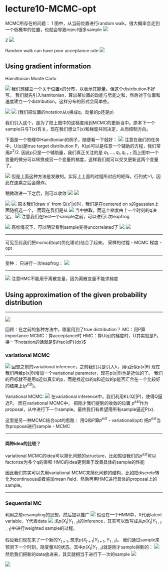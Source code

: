 # lecture10-MCMC-opt




MCMC所存在的问题：
1 图中，从当前位置进行random walk，很大概率会走到一个低概率的位置，也就会导致reject很多sample
![](Pasted%20image%2020210531105647.png)


2 ![](Pasted%20image%2020210531110006.png)



Random walk can have poor acceptance rate
![](Pasted%20image%2020210531110451.png)
## Using gradient information

Hamiltonian Monte Carlo

![](Pasted%20image%2020210531111010.png)
我们想建立一个关于位置x的分布，以表示其能量。但这个distribution不好写。
我们就先引入hamitonian，算出某位置的动能与势能之和，然后对于位置和速度建立一个distribution，这样分布的形式会简单些。

![](Pasted%20image%2020210531111314.png)
![](Pasted%20image%2020210531111353.png)
(我们把位置的notation从x换成q，动量的p还是p)

我们引入这个，是为了把上图中的这梯度用到MCMC的更新当中。原本下一个sample只与T(x)有关，现在我们想让T(x)和梯度共同决定，从而控制方向。

下面是一个物理中Hamiltonian的例子，随便看一下就好：
![](Pasted%20image%2020210531123743.png)
注意在我们的任务中，U(q)是true target distribution P，K(p)可以是任意一个辅助的方程，我们常用$p^2/2$. 
因此p只是一个辅助量，我们真正关注的是 $q_1,...,q_t,q_{t+1}$
而上图中一个变量的微分可以转换成另一个变量的梯度，这样我们就可以交叉更新这两个变量了。

![](Pasted%20image%2020210531125446.png)
但是上面这种方法是发散的。实际上上面的过程所对应的矩阵，行列式>1，因此在连乘之后会爆炸。

稍微改进一下之后，则可以收敛
![](Pasted%20image%2020210531125718.png)
![](Pasted%20image%2020210531125732.png)


![](Pasted%20image%2020210531125944.png)
![](Pasted%20image%2020210531130403.png)
原本我们draw x' from Q(x'|x)时，我们是在centered on x的gaussian上面随机选一个，
而现在我们是从
![](Pasted%20image%2020210531130628.png)
当中抽取，而这个梯度由上一个时刻的q决定。
![](Pasted%20image%2020210531132041.png)
注意我们在test一个sample之前，可以进行L次leapfrog

![](Pasted%20image%2020210531130833.png)
高维情况下，可以明显看到sample变得uncorrelated了
![](Pasted%20image%2020210531131004.png)
![](Pasted%20image%2020210531131102.png)

***
可见至此我们把mcmc和opt(优化理论)结合了起来。
采样的过程 - MCMC
梯度 - opt
***
变种：
只进行一次leapfrog：
![](Pasted%20image%2020210531132411.png)

***
![](Pasted%20image%2020210531133553.png)
注意HMC不能用于离散变量，因为离散变量不能求梯度
## Using approximation of the given probability distribution
***
![](Pasted%20image%2020210531133850.png)

回顾：在之前的各种方法中，哪里用到了true distribution？
MC：用P算importance
MCMC：算acceptance时
HMC：算U(q)的梯度时，U其实就是P。换一下notation的话就是$\frac{dP}{dx}$
### variational MCMC
![](Pasted%20image%2020210531144936.png)
回想之前的variational inference，之前我们只是引入λ，用q近似p(x|θ)
现在我们再给p(x|θ)增加一个variational parameter，现在p(x|θ)也是近似的了。
我们的目标就不是用q近似真实的p，而是找近似的q和近似的p能否汇合在一个比较好的结果上($p^{est}$)。

Variational MCMC:
![](Pasted%20image%2020210531150137.png)
在variational inference中，我们利用KL(Q||P)，使得Q逼近P。
而在variational MCMC中，
把刚才我们提到的收敛的位置 $p^{est}$作为proposal，从中进行下一个sample。最终我们有希望用所有sample逼近P(x).

这里是另一种MCMC结合opt的思路：
用Q和P算$p^{est}$ - variational(opt)
把$p^{est}$当作proposal进行sample - MCMC


***
#### 两种idea的比较？
variational MCMC的idea可以简化问题的structure，比如假设我们的$p^{est}$可以factorize为多个q的乘积
HMC的idea更侧重于改善具体的sample的性能

因此我们其实可以先用variational MCMC来简化问题的结构，比如把discrete转化为continuous或者施加mean field，然后再用HMC进行具体的proposal上的sample。


***
### Sequential MC
利用之前resampling的思想，然后加以推广
![](Pasted%20image%2020210531153337.png)
假设在一个HMM中，X代表latent variable，Y代表data
![](Pasted%20image%2020210531153559.png)
求$p(X_t|Y_{1:t})$的inference，其实可以改写成从$p(X_t|Y_{1:t-1})$中进行weighted sample的过程。

假设我们现在来了一个新的$Y_{t+1}$, 想求$p(X_{t+1}|Y_{t+1}, Y_{1:t})$。
我们通过sample来预测下一个时刻，隐变量X的状态。其中$p(X_t|Y_{1:t})$就是刚才sample得到的：
![](Pasted%20image%2020210531154503.png)
然后我们把新的data放进来，其实就相当于进行下一次的sample
![](Pasted%20image%2020210531154847.png)

![](Pasted%20image%2020210531155245.png)









